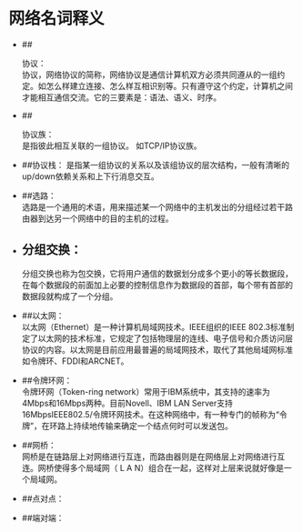 # <div style="center">网络名词释义</div>

- ##<div id='xieyi'>协议：</div>
    协议，网络协议的简称，网络协议是通信计算机双方必须共同遵从的一组约定。如怎么样建立连接、怎么样互相识别等。只有遵守这个约定，计算机之间才能相互通信交流。它的三要素是：语法、语义、时序。  
    
- ##<div id='xieyizu'>协议族：</div>
    是指彼此相互关联的一组协议。  如TCP/IP协议族。

- ##协议栈：
    是指某一组协议的关系以及该组协议的层次结构，一般有清晰的up/down依赖关系和上下行消息交互。
    
- ##选路：  
    选路是一个通用的术语，用来描述某一个网络中的主机发出的分组经过若干路由器到达另一个网络中的目的主机的过程。
    
- ## <div id='fenzujiaohuan'>分组交换：<div>
    分组交换也称为包交换，它将用户通信的数据划分成多个更小的等长数据段，在每个数据段的前面加上必要的控制信息作为数据段的首部，每个带有首部的数据段就构成了一个分组。
    
- ##以太网：  
    以太网（Ethernet）是一种计算机局域网技术。IEEE组织的IEEE 802.3标准制定了以太网的技术标准，它规定了包括物理层的连线、电子信号和介质访问层协议的内容。以太网是目前应用最普遍的局域网技术，取代了其他局域网标准如令牌环、FDDI和ARCNET。
- ##令牌环网：  
    令牌环网（Token-ring network）常用于IBM系统中，其支持的速率为4Mbps和16Mbps两种。目前Novell、IBM LAN Server支持16MbpsIEEE802.5/令牌环网技术。在这种网络中，有一种专门的帧称为“令牌”，在环路上持续地传输来确定一个结点何时可以发送包。

- ##网桥：  
    网桥是在链路层上对网络进行互连，而路由器则是在网络层上对网络进行互连。网桥使得多个局域网（ L A N）组合在一起，这样对上层来说就好像是一个局域网。

- ##点对点：  

- ##端对端：  
